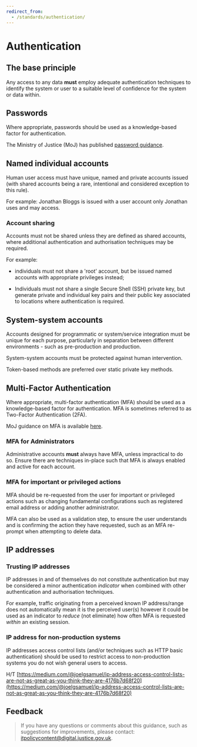 ```yaml
---
redirect_from:
  - /standards/authentication/
---
```

# Authentication

## The base principle

Any access to any data **must** employ adequate authentication techniques to identify the system or user to a suitable level of confidence for the system or data within.

## Passwords

Where appropriate, passwords should be used as a knowledge-based factor for authentication.

The Ministry of Justice \(MoJ\) has published [password guidance](passwords.md).

## Named individual accounts

Human user access must have unique, named and private accounts issued \(with shared accounts being a rare, intentional and considered exception to this rule\).

For example: Jonathan Bloggs is issued with a user account only Jonathan uses and may access.

### Account sharing

Accounts must not be shared unless they are defined as shared accounts, where additional authentication and authorisation techniques may be required.

For example:

-   individuals must not share a 'root' account, but be issued named accounts with appropriate privileges instead;

-   Individuals must not share a single Secure Shell \(SSH\) private key, but generate private and individual key pairs and their public key associated to locations where authentication is required.


## System-system accounts

Accounts designed for programmatic or system/service integration must be unique for each purpose, particularly in separation between different environments - such as pre-production and production.

System-system accounts must be protected against human intervention.

Token-based methods are preferred over static private key methods.

## Multi-Factor Authentication

Where appropriate, multi-factor authentication \(MFA\) should be used as a knowledge-based factor for authentication. MFA is sometimes referred to as Two-Factor Authentication \(2FA\).

MoJ guidance on MFA is available [here](multi-factor-authentication-mfa-guide.md).

### MFA for Administrators

Administrative accounts **must** always have MFA, unless impractical to do so. Ensure there are techniques in-place such that MFA is always enabled and active for each account.

### MFA for important or privileged actions

MFA should be re-requested from the user for important or privileged actions such as changing fundamental configurations such as registered email address or adding another administrator.

MFA can also be used as a validation step, to ensure the user understands and is confirming the action they have requested, such as an MFA re-prompt when attempting to delete data.

## IP addresses

### Trusting IP addresses

IP addresses in and of themselves do not constitute authentication but may be considered a minor authentication *indicator* when combined with other authentication and authorisation techniques.

For example, traffic originating from a perceived known IP address/range does not automatically mean it is the perceived user\(s\) however it could be used as an indicator to *reduce* \(not eliminate\) how often MFA is requested *within* an existing session.

### IP address for non-production systems

IP addresses access control lists \(and/or techniques such as HTTP basic authentication\) should be used to restrict access to non-production systems you do not wish general users to access.

H/T [https://medium.com/@joelgsamuel/ip-address-access-control-lists-are-not-as-great-as-you-think-they-are-4176b7d68f20](https://medium.com/@joelgsamuel/ip-address-access-control-lists-are-not-as-great-as-you-think-they-are-4176b7d68f20)

## Feedback

> If you have any questions or comments about this guidance, such as suggestions for improvements, please contact: [itpolicycontent@digital.justice.gov.uk](mailto:itpolicycontent@digital.justice.gov.uk).

